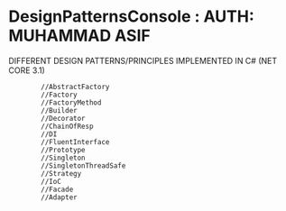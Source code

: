 # DesignPatternsConsole : AUTH: MUHAMMAD ASIF

DIFFERENT DESIGN PATTERNS/PRINCIPLES IMPLEMENTED IN C#  (NET CORE 3.1)

            //AbstractFactory
            //Factory
            //FactoryMethod
            //Builder
            //Decorator
            //ChainOfResp
            //DI
            //FluentInterface
            //Prototype
            //Singleton
            //SingletonThreadSafe
            //Strategy
            //IoC
            //Facade
            //Adapter
